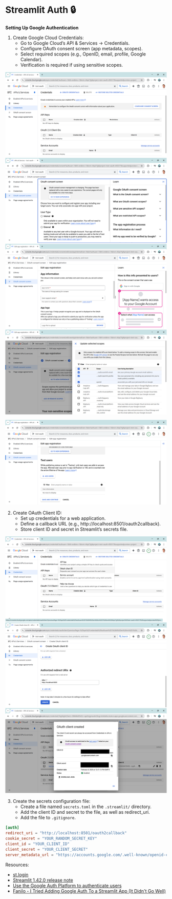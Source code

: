 # Streamlit Auth 🔒

**Setting Up Google Authentication**
1. Create Google Cloud Credentials:
    - Go to Google Cloud’s API & Services → Credentials.
    - Configure OAuth consent screen (app metadata, scopes).
    - Select required scopes (e.g., OpenID, email, profile, Google Calendar).
    - Verification is required if using sensitive scopes.

![credentials](img/credentials.png)
![oauth-consent-screen](img/oauth-consent-screen.png)
![oauth-consent-screen2](img/oauth-consent-screen2.png)
![scopes](img/scopes.png)
<!-- ![calendar](img/calendar.png) -->
![test-users](img/test-users.png)

2. Create OAuth Client ID:
    - Set up credentials for a web application.
    - Define a callback URL (e.g., http://localhost:8501/oauth2callback).
    - Store client ID and secret in Streamlit’s secrets file.

![Create-OAuth-client-ID](img/Create-OAuth-client-ID.png)
![callback-url](img/callback-url.png)
![client-created](img/client-created.png)


3. Create the secrets configuration file:
    - Create a file named `secrets.toml` in the `.streamlit/` directory.
    - Add the client ID and secret to the file, as well as redirect_uri.
    - Add the file to `.gitignore`.

```toml
[auth]
redirect_uri = "http://localhost:8501/oauth2callback"
cookie_secret = "YOUR_RANDOM_SECRET_KEY"
client_id = "YOUR_CLIENT_ID"
client_secret = "YOUR_CLIENT_SECRET"
server_metadata_url = "https://accounts.google.com/.well-known/openid-configuration"
```

Resources:
- [st.login](https://docs.streamlit.io/develop/api-reference/user/st.login)
- [Streamlit 1.42.0 release note](https://docs.streamlit.io/develop/quick-reference/release-notes#version-1420-latest)
- [Use the Google Auth Platform to authenticate users](https://docs.streamlit.io/develop/tutorials/authentication/google)
- [Fanilo - I Tried Adding Google Auth To a Streamlit App (It Didn't Go Well)](https://www.youtube.com/watch?v=0M4K53XBsjo&ab_channel=FaniloAndrianasolo)
